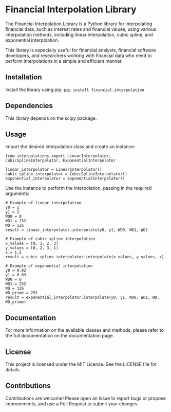# Financial Interpolation Library
The Financial Interpolation Library is a Python library for interpolating financial data, such as interest rates and financial values, using various interpolation methods, including linear interpolation, cubic spline, and exponential interpolation.

This library is especially useful for financial analysts, financial software developers, and researchers working with financial data who need to perform interpolations in a simple and efficient manner.

## Installation
Install the library using pip:
```pip install financial-interpolation```

## Dependencies
This library depends on the scipy package.

## Usage
Import the desired interpolation class and create an instance:
``` 
from interpolations import LinearInterpolator, CubicSplineInterpolator, ExponentialInterpolator
    
linear_interpolator = LinearInterpolator()
cubic_spline_interpolator = CubicSplineInterpolator()
exponential_interpolator = ExponentialInterpolator()
```
Use the instance to perform the interpolation, passing in the required arguments:
```
# Example of linear interpolation
y0 = 1
y1 = 2
WD0 = 0
WD1 = 252
WD = 126
result = linear_interpolator.interpolate(y0, y1, WD0, WD1, WD)
    
# Example of cubic spline interpolation
x_values = [0, 1, 2, 3]
y_values = [0, 2, 3, 1]
x = 1.5
result = cubic_spline_interpolator.interpolate(x_values, y_values, x)
    
# Example of exponential interpolation
y0 = 0.02
y1 = 0.03
WD0 = 0
WD1 = 252
WD = 126
WD_prime = 252
result = exponential_interpolator.interpolate(y0, y1, WD0, WD1, WD, WD_prime)
```
## Documentation
For more information on the available classes and methods, please refer to the full documentation on the documentation page.

## License
This project is licensed under the MIT License. See the LICENSE file for details.

## Contributions
Contributions are welcome! Please open an Issue to report bugs or propose improvements, and use a Pull Request to submit your changes.

